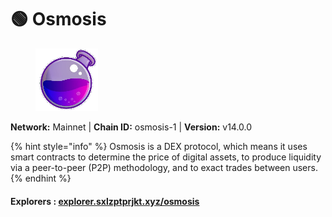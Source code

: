 # 🟢 Osmosis

<figure><img src="../../.gitbook/assets/osmosis.png" alt=""><figcaption></figcaption></figure>

**Network:** Mainnet | **Chain ID:** osmosis-1 | **Version:** v14.0.0

{% hint style="info" %}
Osmosis is a DEX protocol, which means it uses smart contracts to determine the price of digital assets, to produce liquidity via a peer-to-peer (P2P) methodology, and to exact trades between users.
{% endhint %}

#### **Explorers** : [explorer.sxlzptprjkt.xyz/osmosis](https://explorer.sxlzptprjkt.xyz/osmosis)